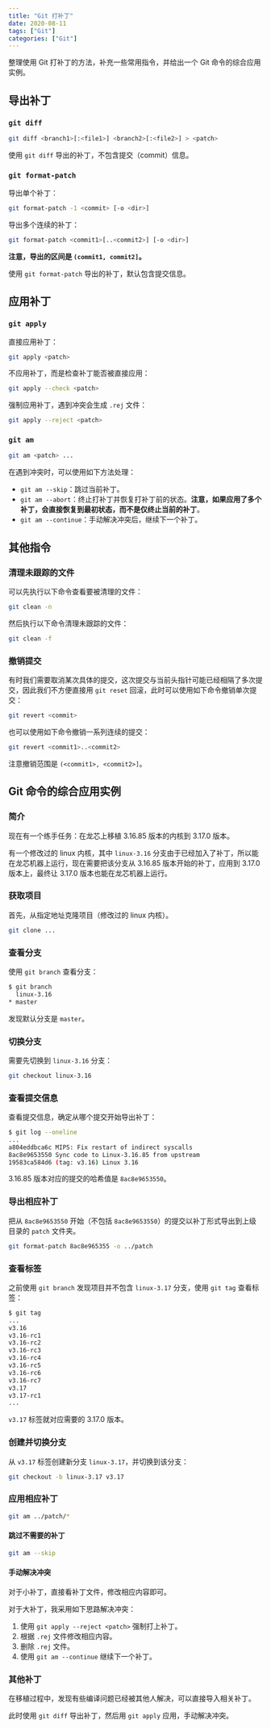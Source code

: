 ```yaml
---
title: "Git 打补丁"
date: 2020-08-11
tags: ["Git"]
categories: ["Git"]
---
```


整理使用 Git 打补丁的方法，补充一些常用指令，并给出一个 Git 命令的综合应用实例。

<!--more-->

## 导出补丁

### `git diff`

```bash
git diff <branch1>[:<file1>] <branch2>[:<file2>] > <patch>
```

使用 `git diff` 导出的补丁，不包含提交（commit）信息。

### `git format-patch`

导出单个补丁：

```bash
git format-patch -1 <commit> [-o <dir>]
```

导出多个连续的补丁：

```bash
git format-patch <commit1>[..<commit2>] [-o <dir>]
```

**注意，导出的区间是 `(commit1, commit2]`。**

使用 `git format-patch` 导出的补丁，默认包含提交信息。

## 应用补丁

### `git apply`

直接应用补丁：

```bash
git apply <patch>
```

不应用补丁，而是检查补丁能否被直接应用：

```bash
git apply --check <patch>
```

强制应用补丁，遇到冲突会生成 `.rej` 文件：

```bash
git apply --reject <patch>
```

### `git am`

```bash
git am <patch> ...
```

在遇到冲突时，可以使用如下方法处理：

- `git am --skip`：跳过当前补丁。
- `git am --abort`：终止打补丁并恢复打补丁前的状态。**注意，如果应用了多个补丁，会直接恢复到最初状态，而不是仅终止当前的补丁**。
- `git am --continue`：手动解决冲突后，继续下一个补丁。

## 其他指令

### 清理未跟踪的文件

可以先执行以下命令查看要被清理的文件：

```bash
git clean -n
```

然后执行以下命令清理未跟踪的文件：

```bash
git clean -f
```

### 撤销提交

有时我们需要取消某次具体的提交，这次提交与当前头指针可能已经相隔了多次提交，因此我们不方便直接用 `git reset` 回滚，此时可以使用如下命令撤销单次提交：

```bash
git revert <commit>
```

也可以使用如下命令撤销一系列连续的提交：

```bash
git revert <commit1>..<commit2>
```

注意撤销范围是 `(<commit1>, <commit2>]`。

## Git 命令的综合应用实例

### 简介

现在有一个练手任务：在龙芯上移植 3.16.85 版本的内核到 3.17.0 版本。

有一个修改过的 linux 内核，其中 `linux-3.16` 分支由于已经加入了补丁，所以能在龙芯机器上运行，现在需要把该分支从 3.16.85 版本开始的补丁，应用到 3.17.0 版本上，最终让 3.17.0 版本也能在龙芯机器上运行。

### 获取项目

首先，从指定地址克隆项目（修改过的 linux 内核）。

```bash
git clone ...
```

### 查看分支

使用 `git branch` 查看分支：

```bash
$ git branch
  linux-3.16
* master
```

发现默认分支是 `master`。

### 切换分支

需要先切换到 `linux-3.16` 分支：

```bash
git checkout linux-3.16
```

### 查看提交信息

查看提交信息，确定从哪个提交开始导出补丁：

```bash
$ git log --oneline
...
a804eddbca6c MIPS: Fix restart of indirect syscalls
8ac8e9653550 Sync code to Linux-3.16.85 from upstream
19583ca584d6 (tag: v3.16) Linux 3.16
```

3.16.85 版本对应的提交的哈希值是 `8ac8e9653550`。

### 导出相应补丁

把从 `8ac8e9653550` 开始（不包括 `8ac8e9653550`）的提交以补丁形式导出到上级目录的 `patch` 文件夹。

```bash
git format-patch 8ac8e965355 -o ../patch
```

### 查看标签

之前使用 `git branch` 发现项目并不包含 `linux-3.17` 分支，使用 `git tag` 查看标签：

```bash
$ git tag
...
v3.16
v3.16-rc1
v3.16-rc2
v3.16-rc3
v3.16-rc4
v3.16-rc5
v3.16-rc6
v3.16-rc7
v3.17
v3.17-rc1
...
```

`v3.17` 标签就对应需要的 3.17.0 版本。

### 创建并切换分支

从 `v3.17` 标签创建新分支 `linux-3.17`，并切换到该分支：

```bash
git checkout -b linux-3.17 v3.17
```

### 应用相应补丁

```bash
git am ../patch/*
```

#### 跳过不需要的补丁

```bash
git am --skip
```

#### 手动解决冲突

对于小补丁，直接看补丁文件，修改相应内容即可。

对于大补丁，我采用如下思路解决冲突：

1. 使用 `git apply --reject <patch>` 强制打上补丁。
2. 根据 `.rej` 文件修改相应内容。
3. 删除 `.rej` 文件。
4. 使用 `git am --continue` 继续下一个补丁。

### 其他补丁

在移植过程中，发现有些编译问题已经被其他人解决，可以直接导入相关补丁。

此时使用 `git diff` 导出补丁，然后用 `git apply` 应用，手动解决冲突。
